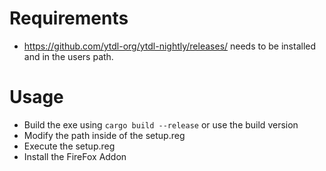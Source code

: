 # Requirements
- https://github.com/ytdl-org/ytdl-nightly/releases/ needs to be installed and in the users path.

# Usage

- Build the exe using `cargo build --release` or use the build version
- Modify the path inside of the setup.reg
- Execute the setup.reg
- Install the FireFox Addon

